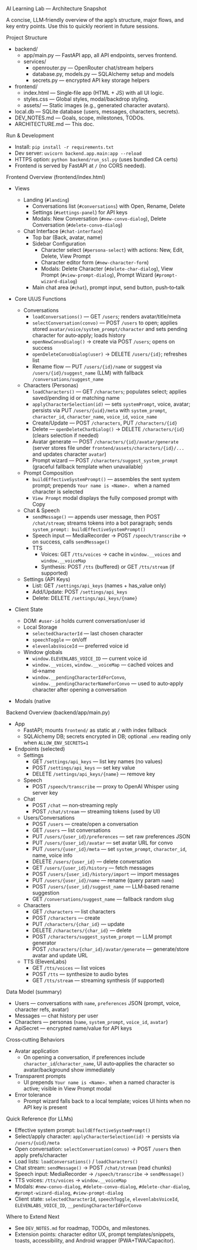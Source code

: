 AI Learning Lab — Architecture Snapshot

A concise, LLM‑friendly overview of the app’s structure, major flows, and key entry points. Use this to quickly reorient in future sessions.

Project Structure
- backend/
  - app/main.py — FastAPI app, all API endpoints, serves frontend.
  - services/
    - openrouter.py — OpenRouter chat/stream helpers
    - database.py, models.py — SQLAlchemy setup and models
    - secrets.py — encrypted API key storage helpers
- frontend/
  - index.html — Single‑file app (HTML + JS) with all UI logic.
  - styles.css — Global styles, modal/backdrop styling.
  - assets/ — Static images (e.g., generated character avatars).
- local.db — SQLite database (users, messages, characters, secrets).
- DEV_NOTES.md — Goals, scope, milestones, TODOs.
- ARCHITECTURE.md — This doc.

Run & Development
- Install: `pip install -r requirements.txt`
- Dev server: `uvicorn backend.app.main:app --reload`
- HTTPS option: `python backend/run_ssl.py` (uses bundled CA certs)
- Frontend is served by FastAPI at `/` (no CORS needed).

Frontend Overview (frontend/index.html)
- Views
  - Landing (`#landing`)
    - Conversations list (`#conversations`) with Open, Rename, Delete
    - Settings (`#settings-panel`) for API keys
    - Modals: New Conversation (`#new-convo-dialog`), Delete Conversation (`#delete-convo-dialog`)
  - Chat Interface (`#chat-interface`)
    - Top bar (Back, avatar, name)
    - Sidebar Configuration
      - Character select (`#persona-select`) with actions: New, Edit, Delete, View Prompt
      - Character editor form (`#new-character-form`)
      - Modals: Delete Character (`#delete-char-dialog`), View Prompt (`#view-prompt-dialog`), Prompt Wizard (`#prompt-wizard-dialog`)
    - Main chat area (`#chat`), prompt input, send button, push‑to‑talk

- Core UI/JS Functions
  - Conversations
    - `loadConversations()` — GET `/users`; renders avatar/title/meta
    - `selectConversation(convo)` — POST `/users` to open; applies stored `avatar/voice/system_prompt/character` and sets pending character for auto‑apply; loads history
    - `openNewConvoDialog()` → create via POST `/users`; opens on success
    - `openDeleteConvoDialog(user)` → DELETE `/users/{id}`; refreshes list
    - Rename flow — PUT `/users/{id}/name` or suggest via `/users/{id}/suggest_name` (LLM) with fallback `/conversations/suggest_name`
  - Characters (Personas)
    - `loadCharacters()` — GET `/characters`; populates select; applies saved/pending id or matching name
    - `applyCharacterSelection(id)` — sets `systemPrompt`, voice, avatar; persists via PUT `/users/{uid}/meta` with `system_prompt`, `character_id`, `character_name`, `voice_id`, `voice_name`
    - Create/Update — POST `/characters`, PUT `/characters/{id}`
    - Delete — `openDeleteCharDialog()` → DELETE `/characters/{id}` (clears selection if needed)
    - Avatar generate — POST `/characters/{id}/avatar/generate` (server stores file under `frontend/assets/characters/{id}/...` and updates character `avatar`)
    - Prompt wizard — POST `/characters/suggest_system_prompt` (graceful fallback template when unavailable)
  - Prompt Composition
    - `buildEffectiveSystemPrompt()` — assembles the sent system prompt; prepends `Your name is <Name>. ` when a named character is selected
    - `View Prompt` modal displays the fully composed prompt with Copy
  - Chat & Speech
    - `sendMessage()` — appends user message, then POST `/chat/stream`; streams tokens into a bot paragraph; sends `system_prompt: buildEffectiveSystemPrompt()`
    - Speech input — MediaRecorder → POST `/speech/transcribe` → on success, calls `sendMessage()`
    - TTS
      - Voices: GET `/tts/voices` → cache in `window.__voices` and `window.__voiceMap`
      - Synthesis: POST `/tts` (buffered) or GET `/tts/stream` (if supported)
  - Settings (API Keys)
    - List: GET `/settings/api_keys` (names + has_value only)
    - Add/Update: POST `/settings/api_keys`
    - Delete: DELETE `/settings/api_keys/{name}`

- Client State
  - DOM: `#user-id` holds current conversation/user id
  - Local Storage
    - `selectedCharacterId` — last chosen character
    - `speechToggle` — on/off
    - `elevenlabsVoiceId` — preferred voice id
  - Window globals
    - `window.ELEVENLABS_VOICE_ID` — current voice id
    - `window.__voices`, `window.__voiceMap` — cached voices and id→name
    - `window.__pendingCharacterIdForConvo`, `window.__pendingCharacterNameForConvo` — used to auto‑apply character after opening a conversation

- Modals (native <dialog>)
  - `#new-convo-dialog`, `#delete-convo-dialog`
  - `#delete-char-dialog`, `#prompt-wizard-dialog`, `#view-prompt-dialog`
  - Backdrops in `styles.css` for consistent dimming

Backend Overview (backend/app/main.py)
- App
  - FastAPI; mounts `frontend/` as static at `/` with index fallback
  - SQLAlchemy DB; secrets encrypted in DB; optional `.env` reading only when `ALLOW_ENV_SECRETS=1`
- Endpoints (selected)
  - Settings
    - GET `/settings/api_keys` — list key names (no values)
    - POST `/settings/api_keys` — set key value
    - DELETE `/settings/api_keys/{name}` — remove key
  - Speech
    - POST `/speech/transcribe` — proxy to OpenAI Whisper using server key
  - Chat
    - POST `/chat` — non‑streaming reply
    - POST `/chat/stream` — streaming tokens (used by UI)
  - Users/Conversations
    - POST `/users` — create/open a conversation
    - GET `/users` — list conversations
    - PUT `/users/{user_id}/preferences` — set raw preferences JSON
    - PUT `/users/{user_id}/avatar` — set avatar URL for convo
    - PUT `/users/{user_id}/meta` — set `system_prompt`, `character_id`, name, voice info
    - DELETE `/users/{user_id}` — delete conversation
    - GET `/users/{user_id}/history` — fetch messages
    - POST `/users/{user_id}/history/import` — import messages
    - PUT `/users/{user_id}/name` — rename (query param `name`)
    - POST `/users/{user_id}/suggest_name` — LLM‑based rename suggestion
    - GET `/conversations/suggest_name` — fallback random slug
  - Characters
    - GET `/characters` — list characters
    - POST `/characters` — create
    - PUT `/characters/{char_id}` — update
    - DELETE `/characters/{char_id}` — delete
    - POST `/characters/suggest_system_prompt` — LLM prompt generator
    - POST `/characters/{char_id}/avatar/generate` — generate/store avatar and update URL
  - TTS (ElevenLabs)
    - GET `/tts/voices` — list voices
    - POST `/tts` — synthesize to audio bytes
    - GET `/tts/stream` — streaming synthesis (if supported)

Data Model (summary)
- Users — conversations with `name`, `preferences` JSON (prompt, voice, character refs, avatar)
- Messages — chat history per user
- Characters — personas (`name`, `system_prompt`, `voice_id`, `avatar`)
- ApiSecret — encrypted name/value for API keys

Cross‑cutting Behaviors
- Avatar application
  - On opening a conversation, if preferences include `character_id`/`character_name`, UI auto‑applies the character so avatar/background show immediately
- Transparent prompts
  - UI prepends `Your name is <Name>.` when a named character is active; visible in View Prompt modal
- Error tolerance
  - Prompt wizard falls back to a local template; voices UI hints when no API key is present

Quick Reference (for LLMs)
- Effective system prompt: `buildEffectiveSystemPrompt()`
- Select/apply character: `applyCharacterSelection(id)` → persists via `/users/{uid}/meta`
- Open conversation: `selectConversation(convo)` → POST `/users` then apply prefs/character
- Load lists: `loadConversations()` / `loadCharacters()`
- Chat stream: `sendMessage()` → POST `/chat/stream` (read chunks)
- Speech input: MediaRecorder → `/speech/transcribe` → `sendMessage()`
- TTS voices: `/tts/voices` → `window.__voiceMap`
- Modals: `#new-convo-dialog`, `#delete-convo-dialog`, `#delete-char-dialog`, `#prompt-wizard-dialog`, `#view-prompt-dialog`
- Client state: `selectedCharacterId`, `speechToggle`, `elevenlabsVoiceId`, `ELEVENLABS_VOICE_ID`, `__pendingCharacterIdForConvo`

Where to Extend Next
- See `DEV_NOTES.md` for roadmap, TODOs, and milestones.
- Extension points: character editor UX, prompt templates/snippets, toasts, accessibility, and Android wrapper (PWA+TWA/Capacitor).

